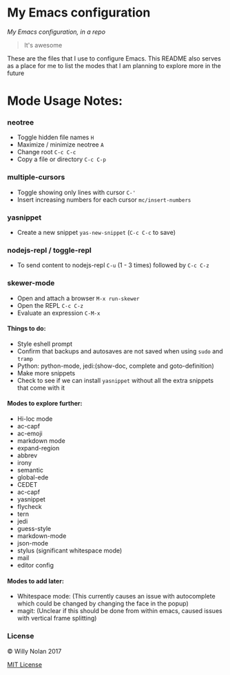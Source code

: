 # My Emacs configuration
*My Emacs configuration, in a repo*

> It's awesome

These are the files that I use to configure Emacs.  This README also serves as a place for me to list the modes that I am planning to explore more in the future

# Mode Usage Notes:
### neotree
  - Toggle hidden file names `H` 
  - Maximize / minimize neotree `A` 
  - Change root `C-c C-c` 
  - Copy a file or directory `C-c C-p`

### multiple-cursors
  - Toggle showing only lines with cursor `C-'`
  - Insert increasing numbers for each cursor `mc/insert-numbers`

### yasnippet
  - Create a new snippet `yas-new-snippet` (`C-c C-c` to save)

### nodejs-repl / toggle-repl
  - To send content to nodejs-repl `C-u` (1 - 3 times) followed by `C-c C-z`

### skewer-mode
  - Open and attach a browser `M-x run-skewer`
  - Open the REPL `C-c C-z` 
  - Evaluate an expression `C-M-x`

#### Things to do:
 - Style eshell prompt
 - Confirm that backups and autosaves are not saved when using `sudo` and `tramp`
 - Python: python-mode, jedi:(show-doc, complete and goto-definition)
 - Make more snippets
 - Check to see if we can install `yasnippet` without all the extra snippets that come with it

#### Modes to explore further:
- Hi-loc mode
- ac-capf
- ac-emoji
- markdown mode
- expand-region
- abbrev
- irony
- semantic
- global-ede
- CEDET
- ac-capf
- yasnippet
- flycheck
- tern
- jedi
- guess-style
- markdown-mode
- json-mode
- stylus (significant whitespace mode)
- mail
- editor config

#### Modes to add later:
- Whitespace mode:
    (This currently causes an issue with autocomplete which could be changed by changing the face in the popup)
- magit:
  (Unclear if this should be done from within emacs, caused issues with vertical frame splitting)

### License
:copyright: Willy Nolan 2017

[MIT License](http://en.wikipedia.org/wiki/MIT_License)

